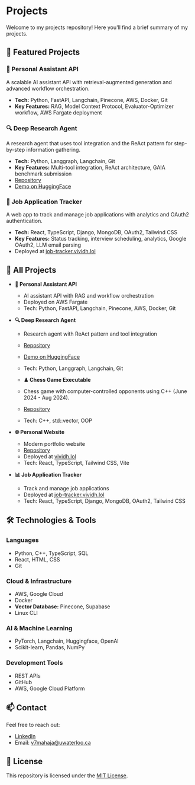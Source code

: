 # Projects

Welcome to my projects repository! Here you'll find a brief summary of my projects.

## 🚀 Featured Projects

### 🤖 Personal Assistant API

A scalable AI assistant API with retrieval-augmented generation and advanced workflow orchestration.

- **Tech:** Python, FastAPI, Langchain, Pinecone, AWS, Docker, Git
- **Key Features:** RAG, Model Context Protocol, Evaluator-Optimizer workflow, AWS Fargate deployment

### 🔍 Deep Research Agent

A research agent that uses tool integration and the ReAct pattern for step-by-step information gathering.

- **Tech:** Python, Langgraph, Langchain, Git
- **Key Features:** Multi-tool integration, ReAct architecture, GAIA benchmark submission
- [Repository](https://github.com/Lasdw6/Deep_Research_Agent)
- [Demo on HuggingFace](https://huggingface.co/spaces/Lasdw/Deep_Research_Agent)

### 💼 Job Application Tracker

A web app to track and manage job applications with analytics and OAuth2 authentication.

- **Tech:** React, TypeScript, Django, MongoDB, OAuth2, Tailwind CSS
- **Key Features:** Status tracking, interview scheduling, analytics, Google OAuth2, LLM email parsing
- Deployed at [job-tracker.vividh.lol](https://job-tracker.vividh.lol)

## 📁 All Projects

- **🤖 Personal Assistant API**

  - AI assistant API with RAG and workflow orchestration
  - Deployed on AWS Fargate
  - Tech: Python, FastAPI, Langchain, Pinecone, AWS, Docker, Git

- **🔍 Deep Research Agent**

  - Research agent with ReAct pattern and tool integration
  - [Repository](https://github.com/Lasdw6/Deep_Research_Agent)
  - [Demo on HuggingFace](https://huggingface.co/spaces/Lasdw/Deep_Research_Agent)
  - Tech: Python, Langgraph, Langchain, Git

  - **♟ Chess Game Executable**
  - Chess game with computer-controlled opponents using C++ (June 2024 - Aug 2024).
  - [Repository](https://github.com/Lasdw6/chess.exe/)
  - Tech: C++, std::vector, OOP



- **🌐 Personal Website**

  - Modern portfolio website
  - [Repository](https://github.com/Lasdw6/Website)
  - Deployed at [vividh.lol](https://www.vividh.lol)
  - Tech: React, TypeScript, Tailwind CSS, Vite

- **📊 Job Application Tracker**

  - Track and manage job applications
  - Deployed at [job-tracker.vividh.lol](https://job-tracker.vividh.lol)
  - Tech: React, TypeScript, Django, MongoDB, OAuth2, Tailwind CSS

## 🛠️ Technologies & Tools

### Languages

- Python, C++, TypeScript, SQL
- React, HTML, CSS
- Git

### Cloud & Infrastructure

- AWS, Google Cloud
- Docker
- **Vector Database:** Pinecone, Supabase
- Linux CLI

### AI & Machine Learning

- PyTorch, Langchain, Huggingface, OpenAI
- Scikit-learn, Pandas, NumPy

### Development Tools

- REST APIs
- GitHub
- AWS, Google Cloud Platform

## 📫 Contact

Feel free to reach out:

- [LinkedIn](https://linkedin.com/in/vividhm)
- Email: v7mahaja@uwaterloo.ca

## 📝 License

This repository is licensed under the [MIT License](LICENSE).
